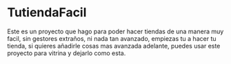 # TutiendaFacil
Este es un proyecto que hago para poder hacer tiendas de una manera muy facil, sin gestores extraños, ni nada tan avanzado, empiezas tu a hacer tu tienda, si quieres añadirle cosas mas avanzada adelante, puedes usar este proyecto para vitrina y dejarlo como esta.
